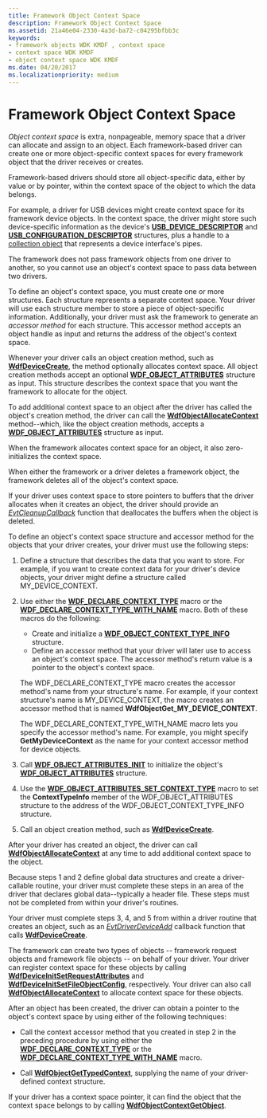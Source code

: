 ```yaml
---
title: Framework Object Context Space
description: Framework Object Context Space
ms.assetid: 21a46e04-2330-4a3d-ba72-c04295bfbb3c
keywords:
- framework objects WDK KMDF , context space
- context space WDK KMDF
- object context space WDK KMDF
ms.date: 04/20/2017
ms.localizationpriority: medium
---
```


# Framework Object Context Space





*Object context space* is extra, nonpageable, memory space that a driver can allocate and assign to an object. Each framework-based driver can create one or more object-specific context spaces for every framework object that the driver receives or creates.

Framework-based drivers should store all object-specific data, either by value or by pointer, within the context space of the object to which the data belongs.

For example, a driver for USB devices might create context space for its framework device objects. In the context space, the driver might store such device-specific information as the device's [**USB\_DEVICE\_DESCRIPTOR**](https://docs.microsoft.com/windows-hardware/drivers/ddi/usbspec/ns-usbspec-_usb_device_descriptor) and [**USB\_CONFIGURATION\_DESCRIPTOR**](https://docs.microsoft.com/windows-hardware/drivers/ddi/usbspec/ns-usbspec-_usb_configuration_descriptor) structures, plus a handle to a [collection object](framework-object-collections.md) that represents a device interface's pipes.

The framework does not pass framework objects from one driver to another, so you cannot use an object's context space to pass data between two drivers.

To define an object's context space, you must create one or more structures. Each structure represents a separate context space. Your driver will use each structure member to store a piece of object-specific information. Additionally, your driver must ask the framework to generate an *accessor method* for each structure. This accessor method accepts an object handle as input and returns the address of the object's context space.

Whenever your driver calls an object creation method, such as [**WdfDeviceCreate**](https://docs.microsoft.com/windows-hardware/drivers/ddi/wdfdevice/nf-wdfdevice-wdfdevicecreate), the method optionally allocates context space. All object creation methods accept an optional [**WDF\_OBJECT\_ATTRIBUTES**](https://docs.microsoft.com/windows-hardware/drivers/ddi/wdfobject/ns-wdfobject-_wdf_object_attributes) structure as input. This structure describes the context space that you want the framework to allocate for the object.

To add additional context space to an object after the driver has called the object's creation method, the driver can call the [**WdfObjectAllocateContext**](https://docs.microsoft.com/windows-hardware/drivers/ddi/wdfobject/nf-wdfobject-wdfobjectallocatecontext) method--which, like the object creation methods, accepts a [**WDF\_OBJECT\_ATTRIBUTES**](https://docs.microsoft.com/windows-hardware/drivers/ddi/wdfobject/ns-wdfobject-_wdf_object_attributes) structure as input.

When the framework allocates context space for an object, it also zero-initializes the context space.

When either the framework or a driver deletes a framework object, the framework deletes all of the object's context space.

If your driver uses context space to store pointers to buffers that the driver allocates when it creates an object, the driver should provide an [*EvtCleanupCallback*](https://docs.microsoft.com/windows-hardware/drivers/ddi/wdfobject/nc-wdfobject-evt_wdf_object_context_cleanup) function that deallocates the buffers when the object is deleted.

To define an object's context space structure and accessor method for the objects that your driver creates, your driver must use the following steps:

1.  Define a structure that describes the data that you want to store. For example, if you want to create context data for your driver's device objects, your driver might define a structure called MY\_DEVICE\_CONTEXT.

2.  Use either the [**WDF\_DECLARE\_CONTEXT\_TYPE**](https://docs.microsoft.com/windows-hardware/drivers/wdf/wdf-declare-context-type) macro or the [**WDF\_DECLARE\_CONTEXT\_TYPE\_WITH\_NAME**](https://docs.microsoft.com/windows-hardware/drivers/wdf/wdf-declare-context-type-with-name) macro. Both of these macros do the following:

    -   Create and initialize a [**WDF\_OBJECT\_CONTEXT\_TYPE\_INFO**](https://docs.microsoft.com/windows-hardware/drivers/ddi/wdfobject/ns-wdfobject-_wdf_object_context_type_info) structure.
    -   Define an accessor method that your driver will later use to access an object's context space. The accessor method's return value is a pointer to the object's context space.

    The WDF\_DECLARE\_CONTEXT\_TYPE macro creates the accessor method's name from your structure's name. For example, if your context structure's name is MY\_DEVICE\_CONTEXT, the macro creates an accessor method that is named **WdfObjectGet\_MY\_DEVICE\_CONTEXT**.

    The WDF\_DECLARE\_CONTEXT\_TYPE\_WITH\_NAME macro lets you specify the accessor method's name. For example, you might specify **GetMyDeviceContext** as the name for your context accessor method for device objects.

3.  Call [**WDF\_OBJECT\_ATTRIBUTES\_INIT**](https://docs.microsoft.com/windows-hardware/drivers/ddi/wdfobject/nf-wdfobject-wdf_object_attributes_init) to initialize the object's [**WDF\_OBJECT\_ATTRIBUTES**](https://docs.microsoft.com/windows-hardware/drivers/ddi/wdfobject/ns-wdfobject-_wdf_object_attributes) structure.

4.  Use the [**WDF\_OBJECT\_ATTRIBUTES\_SET\_CONTEXT\_TYPE**](https://docs.microsoft.com/windows-hardware/drivers/wdf/wdf-object-attributes-set-context-type) macro to set the **ContextTypeInfo** member of the WDF\_OBJECT\_ATTRIBUTES structure to the address of the WDF\_OBJECT\_CONTEXT\_TYPE\_INFO structure.

5.  Call an object creation method, such as [**WdfDeviceCreate**](https://docs.microsoft.com/windows-hardware/drivers/ddi/wdfdevice/nf-wdfdevice-wdfdevicecreate).

After your driver has created an object, the driver can call [**WdfObjectAllocateContext**](https://docs.microsoft.com/windows-hardware/drivers/ddi/wdfobject/nf-wdfobject-wdfobjectallocatecontext) at any time to add additional context space to the object.

Because steps 1 and 2 define global data structures and create a driver-callable routine, your driver must complete these steps in an area of the driver that declares global data--typically a header file. These steps must not be completed from within your driver's routines.

Your driver must complete steps 3, 4, and 5 from within a driver routine that creates an object, such as an [*EvtDriverDeviceAdd*](https://docs.microsoft.com/windows-hardware/drivers/ddi/wdfdriver/nc-wdfdriver-evt_wdf_driver_device_add) callback function that calls [**WdfDeviceCreate**](https://docs.microsoft.com/windows-hardware/drivers/ddi/wdfdevice/nf-wdfdevice-wdfdevicecreate).

The framework can create two types of objects -- framework request objects and framework file objects -- on behalf of your driver. Your driver can register context space for these objects by calling [**WdfDeviceInitSetRequestAttributes**](https://docs.microsoft.com/windows-hardware/drivers/ddi/wdfdevice/nf-wdfdevice-wdfdeviceinitsetrequestattributes) and [**WdfDeviceInitSetFileObjectConfig**](https://docs.microsoft.com/windows-hardware/drivers/ddi/wdfdevice/nf-wdfdevice-wdfdeviceinitsetfileobjectconfig), respectively. Your driver can also call [**WdfObjectAllocateContext**](https://docs.microsoft.com/windows-hardware/drivers/ddi/wdfobject/nf-wdfobject-wdfobjectallocatecontext) to allocate context space for these objects.

After an object has been created, the driver can obtain a pointer to the object's context space by using either of the following techniques:

-   Call the context accessor method that you created in step 2 in the preceding procedure by using either the [**WDF\_DECLARE\_CONTEXT\_TYPE**](https://docs.microsoft.com/windows-hardware/drivers/wdf/wdf-declare-context-type) or the [**WDF\_DECLARE\_CONTEXT\_TYPE\_WITH\_NAME**](https://docs.microsoft.com/windows-hardware/drivers/wdf/wdf-declare-context-type-with-name) macro.

-   Call [**WdfObjectGetTypedContext**](https://docs.microsoft.com/windows-hardware/drivers/wdf/wdfobjectgettypedcontext), supplying the name of your driver-defined context structure.

If your driver has a context space pointer, it can find the object that the context space belongs to by calling [**WdfObjectContextGetObject**](https://docs.microsoft.com/windows-hardware/drivers/ddi/wdfobject/nf-wdfobject-wdfobjectcontextgetobject).

 

 






